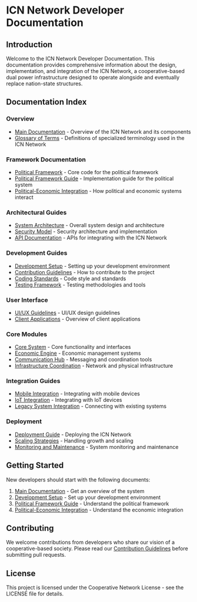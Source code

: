 # ICN Network Developer Documentation

## Introduction

Welcome to the ICN Network Developer Documentation. This documentation provides comprehensive information about the design, implementation, and integration of the ICN Network, a cooperative-based dual power infrastructure designed to operate alongside and eventually replace nation-state structures.

## Documentation Index

### Overview
- [Main Documentation](README.md) - Overview of the ICN Network and its components
- [Glossary of Terms](glossary.md) - Definitions of specialized terminology used in the ICN Network

### Framework Documentation
- [Political Framework](political-framework.rs) - Core code for the political framework
- [Political Framework Guide](political-framework-guide.md) - Implementation guide for the political system
- [Political-Economic Integration](political-economic-integration.md) - How political and economic systems interact

### Architectural Guides
- [System Architecture](system-architecture.md) - Overall system design and architecture
- [Security Model](security-model.md) - Security architecture and implementation
- [API Documentation](api-documentation.md) - APIs for integrating with the ICN Network

### Development Guides
- [Development Setup](development-setup.md) - Setting up your development environment
- [Contribution Guidelines](contribution-guidelines.md) - How to contribute to the project
- [Coding Standards](coding-standards.md) - Code style and standards
- [Testing Framework](testing-framework.md) - Testing methodologies and tools

### User Interface
- [UI/UX Guidelines](ui-ux-guidelines.md) - UI/UX design guidelines
- [Client Applications](client-applications.md) - Overview of client applications

### Core Modules
- [Core System](core-system.md) - Core functionality and interfaces
- [Economic Engine](economic-engine.md) - Economic management systems
- [Communication Hub](communication-hub.md) - Messaging and coordination tools
- [Infrastructure Coordination](infrastructure-coordination.md) - Network and physical infrastructure

### Integration Guides
- [Mobile Integration](mobile-integration.md) - Integrating with mobile devices
- [IoT Integration](iot-integration.md) - Integrating with IoT devices
- [Legacy System Integration](legacy-integration.md) - Connecting with existing systems

### Deployment
- [Deployment Guide](deployment-guide.md) - Deploying the ICN Network
- [Scaling Strategies](scaling-strategies.md) - Handling growth and scaling
- [Monitoring and Maintenance](monitoring-maintenance.md) - System monitoring and maintenance

## Getting Started

New developers should start with the following documents:

1. [Main Documentation](README.md) - Get an overview of the system
2. [Development Setup](development-setup.md) - Set up your development environment
3. [Political Framework Guide](political-framework-guide.md) - Understand the political framework
4. [Political-Economic Integration](political-economic-integration.md) - Understand the economic integration

## Contributing

We welcome contributions from developers who share our vision of a cooperative-based society. Please read our [Contribution Guidelines](contribution-guidelines.md) before submitting pull requests.

## License

This project is licensed under the Cooperative Network License - see the LICENSE file for details. 